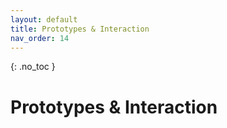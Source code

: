 ```yaml
---
layout: default
title: Prototypes & Interaction
nav_order: 14
---
```


{: .no_toc }

# Prototypes & Interaction
